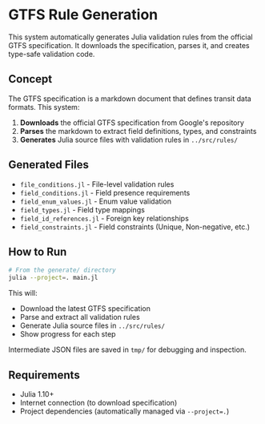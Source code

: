 # GTFS Rule Generation

This system automatically generates Julia validation rules from the official GTFS specification. It downloads the specification, parses it, and creates type-safe validation code.

## Concept

The GTFS specification is a markdown document that defines transit data formats. This system:

1. **Downloads** the official GTFS specification from Google's repository
2. **Parses** the markdown to extract field definitions, types, and constraints
3. **Generates** Julia source files with validation rules in `../src/rules/`

## Generated Files

- `file_conditions.jl` - File-level validation rules
- `field_conditions.jl` - Field presence requirements
- `field_enum_values.jl` - Enum value validation
- `field_types.jl` - Field type mappings
- `field_id_references.jl` - Foreign key relationships
- `field_constraints.jl` - Field constraints (Unique, Non-negative, etc.)

## How to Run

```bash
# From the generate/ directory
julia --project=. main.jl
```

This will:
- Download the latest GTFS specification
- Parse and extract all validation rules
- Generate Julia source files in `../src/rules/`
- Show progress for each step

Intermediate JSON files are saved in `tmp/` for debugging and inspection.

## Requirements

- Julia 1.10+
- Internet connection (to download specification)
- Project dependencies (automatically managed via `--project=.`)
